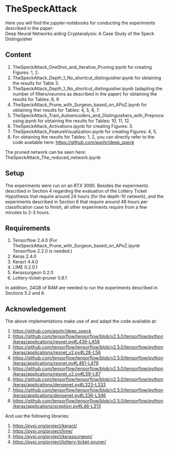 # TheSpeckAttack

Here you will find the jupyter-notebooks for conducting the experiments described in the paper:   
Deep Neural Networks aiding Cryptanalysis: A Case Study of the Speck Distinguisher

## Content

1. TheSpeckAttack_OneShot_and_Iterative_Pruning.ipynb for creating Figures: 1, 2.
2. TheSpeckAttack_Depth_1_No_shortcut_distinguisher.ipynb for obtaining the results for Table 3.
3. TheSpeckAttack_Depth_1_No_shortcut_distinguisher.ipynb (adapting the number of filters/neurons as described in the paper) for obtaining the results for Tables: 8, 9 
4. TheSpeckAttack_Prune_with_Surgeon_based_on_APoZ.ipynb for obtaining ther results for Tables: 4, 5, 6, 7.
5. TheSpeckAttack_Train_Autoencoders_and_Distinguishers_with_Preprocessing.ipynb for obtaining the results for Tables: 10, 11, 12.
6. TheSpeckAttack_Activations.ipynb for creating Figures: 3.
7. TheSpeckAttack_FeatureVisualization.ipynb for creating Figures: 4, 5.
8. For obtaining the results for Tables: 1, 2, you can directly refer to the code available here: https://github.com/agohr/deep_speck


The pruned network can be seen here: TheSpeckAttack_The_reduced_network.ipynb

## Setup

The experiments were run on an RTX 3090. 
Besides the experiments described in Section 4 regarding the evaluation of the Lottery Ticket Hypothesis that require around 24 hours (for the depth-10 network), and the experiments described in Section 6 that require around 48 hours per classification case to finish, all other experiments require from a few minutes to 2-3 hours.   

## Requirements

1. Tensorflow 2.4.0 (For TheSpeckAttack_Prune_with_Surgeon_based_on_APoZ.ipynb Tensorflow 2.2.0 is needed.)
2. Keras 2.4.0
3. Keract 4.4.0
4. LIME 0.2.0.1
5. Kerassurgeon 0.2.0
6. Lottery-ticket-pruner 0.8.1 

In addition, 24GB of RAM are needed to run the experiments described in Sections 5.2 and 6. 


## Acknowledgement

The above implementations make use of and adapt the code available at:

1. https://github.com/agohr/deep_speck
2. https://github.com/tensorflow/tensorflow/blob/v2.5.0/tensorflow/python/keras/applications/resnet.py#L439-L458
3. https://github.com/tensorflow/tensorflow/blob/v2.5.0/tensorflow/python/keras/applications/resnet_v2.py#L28-L56
4. https://github.com/tensorflow/tensorflow/blob/v2.5.0/tensorflow/python/keras/applications/resnet.py#L461-L479
5. https://github.com/tensorflow/tensorflow/blob/v2.5.0/tensorflow/python/keras/applications/resnet_v2.py#L59-L87
6. https://github.com/tensorflow/tensorflow/blob/v2.5.0/tensorflow/python/keras/applications/densenet.py#L323-L333
7. https://github.com/tensorflow/tensorflow/blob/v2.5.0/tensorflow/python/keras/applications/densenet.py#L336-L346 
8. https://github.com/tensorflow/tensorflow/blob/v2.5.0/tensorflow/python/keras/applications/xception.py#L46-L313

And use the following libraries:

1. https://pypi.org/project/keract/
2. https://pypi.org/project/lime/
3. https://pypi.org/project/kerassurgeon/
4. https://pypi.org/project/lottery-ticket-pruner/
